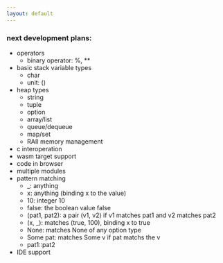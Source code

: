 ```yaml
---
layout: default
---
```


### next development plans:
- operators
  - binary operator: \%, **
- basic stack variable types
  - char
  - unit: ()
- heap types
  - string
  - tuple
  - option
  - array/list
  - queue/dequeue
  - map/set
  - RAII memory management
- c interoperation
- wasm target support
- code in browser
- multiple modules
- pattern matching
  - _: anything
  - x: anything (binding x to the value)
  - 10: integer 10 
  - false: the boolean value false
  - (pat1, pat2): a pair (v1, v2) if v1 matches pat1 and v2 matches pat2
  - (x, _): matches (true, 100), binding x to true
  - None: matches None of any option type
  - Some pat: matches Some v if pat matchs the v
  - pat1::pat2
- IDE support
